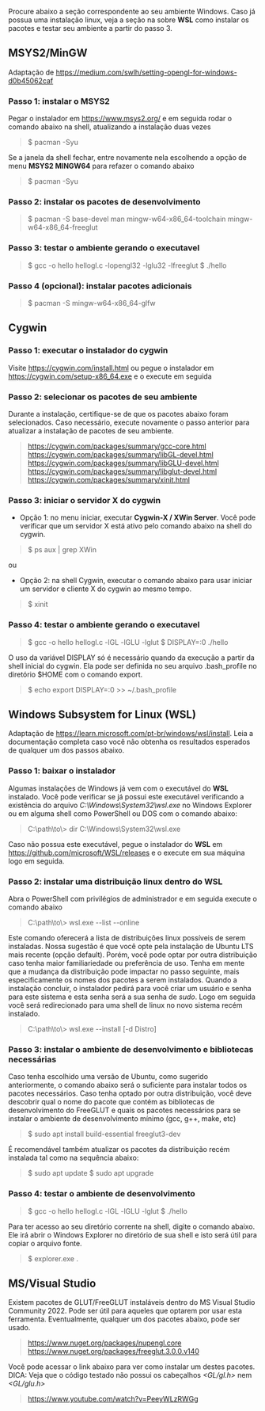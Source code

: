 Procure abaixo a seção correspondente ao seu ambiente Windows. Caso já possua uma instalação linux, veja a seção na sobre **WSL** como instalar os pacotes e testar seu ambiente a partir do passo 3.

## MSYS2/MinGW
Adaptação de https://medium.com/swlh/setting-opengl-for-windows-d0b45062caf

### Passo 1: instalar o MSYS2
Pegar o instalador em https://www.msys2.org/ e em seguida rodar o comando abaixo na shell, atualizando a instalação duas vezes
>$ pacman -Syu

Se a janela da shell fechar, entre novamente nela escolhendo a opção de menu **MSYS2 MINGW64** para refazer o comando abaixo
>$ pacman -Syu

### Passo 2: instalar os pacotes de desenvolvimento
>$ pacman -S base-devel man mingw-w64-x86_64-toolchain mingw-w64-x86_64-freeglut

### Passo 3: testar o ambiente gerando o executavel
> $ gcc -o hello hellogl.c -lopengl32 -lglu32 -lfreeglut
$ ./hello

### Passo 4 (opcional): instalar pacotes adicionais
>$ pacman -S mingw-w64-x86_64-glfw

## Cygwin
### Passo 1: executar o instalador do cygwin
Visite https://cygwin.com/install.html ou pegue o instalador em https://cygwin.com/setup-x86_64.exe e o execute em seguida

### Passo 2: selecionar os pacotes de seu ambiente
Durante a instalação, certifique-se de que os pacotes abaixo foram selecionados. Caso necessário, execute novamente o passo anterior para atualizar a instalação de pacotes de seu ambiente.
>https://cygwin.com/packages/summary/gcc-core.html
https://cygwin.com/packages/summary/libGL-devel.html
https://cygwin.com/packages/summary/libGLU-devel.html
https://cygwin.com/packages/summary/libglut-devel.html
https://cygwin.com/packages/summary/xinit.html

### Passo 3: iniciar o servidor X do cygwin
* Opção 1: no menu iniciar, executar **Cygwin-X / XWin Server**. Você pode verificar que um servidor X está ativo pelo comando abaixo na shell do cygwin.
>$ ps aux | grep XWin

ou
* Opção 2: na shell Cygwin, executar o comando abaixo para usar iniciar um servidor e cliente X do cygwin ao mesmo tempo.
>$ xinit

### Passo 4: testar o ambiente gerando o executavel 
>$ gcc -o hello hellogl.c -lGL -lGLU -lglut
$ DISPLAY=:0 ./hello

O uso da variável DISPLAY só é necessário quando da execução a partir da shell inicial do cygwin. Ela pode ser definida no seu arquivo .bash_profile no diretório $HOME com o comando export.
>$ echo export DISPLAY=:0 >> ~/.bash_profile


## Windows Subsystem for Linux (WSL)
Adaptação de https://learn.microsoft.com/pt-br/windows/wsl/install. Leia a documentação completa caso você não obtenha os resultados esperados de qualquer um dos passos abaixo.

### Passo 1: baixar o instalador
Algumas instalações de Windows já vem com o executável do **WSL** instalado. Você pode verificar se já possui este executável verificando a existência do arquivo _C:\Windows\System32\wsl.exe_ no Windows Explorer ou em alguma shell como PowerShell ou DOS com o comando abaixo:
>C:\path\to\\> dir C:\Windows\System32\wsl.exe

Caso não possua este executável, pegue o instalador do **WSL** em https://github.com/microsoft/WSL/releases e o execute em sua máquina logo em seguida.

### Passo 2: instalar uma distribuição linux dentro do WSL
Abra o PowerShell com privilégios de administrador e em seguida execute o comando abaixo
>C:\path\to\\> wsl.exe --list --online

Este comando oferecerá a lista de distribuições linux possíveis de serem instaladas. Nossa sugestão é que você opte pela instalação de Ubuntu LTS mais recente (opção default). Porém, você pode optar por outra distribuição caso tenha maior familiariedade ou preferência de uso. Tenha em mente que a mudança da distribuição pode impactar no passo seguinte, mais especificamente os nomes dos pacotes a serem instalados. Quando a instalação concluir, o instalador pedirá para você criar um usuário e senha para este sistema e esta senha será a sua senha de _sudo_. Logo em seguida você será redirecionado para uma shell de linux no novo sistema recém instalado.
>C:\path\to\\> wsl.exe --install [-d Distro]

### Passo 3: instalar o ambiente de desenvolvimento e bibliotecas necessárias
Caso tenha escolhido uma versão de Ubuntu, como sugerido anteriormente, o comando abaixo será o suficiente para instalar todos os pacotes necessários. Caso tenha optado por outra distribuição, você deve descobrir qual o nome do pacote que contém as bibliotecas de desenvolvimento do FreeGLUT e quais os pacotes necessários para se instalar o ambiente de desenvolvimento mínimo (gcc, g++, make, etc)
>$ sudo apt install build-essential freeglut3-dev

É recomendável também atualizar os pacotes da distribuição recém instalada tal como na sequência abaixo:
>$ sudo apt update
$ sudo apt upgrade

### Passo 4: testar o ambiente de desenvolvimento
>$ gcc -o hello hellogl.c -lGL -lGLU -lglut
$ ./hello

Para ter acesso ao seu diretório corrente na shell, digite o comando abaixo. Ele irá abrir o Windows Explorer no diretório de sua shell e isto será útil para copiar o arquivo fonte.
>$ explorer.exe .

## MS/Visual Studio
Existem pacotes de GLUT/FreeGLUT instaláveis dentro do MS Visual Studio Community 2022. Pode ser útil para aqueles que optarem por usar esta ferramenta. Eventualmente, qualquer um dos pacotes abaixo, pode ser usado.
>https://www.nuget.org/packages/nupengl.core
https://www.nuget.org/packages/freeglut.3.0.0.v140

Você pode acessar o link abaixo para ver como instalar um destes pacotes. DICA: Veja que o código testado não possui os cabeçalhos *<GL/gl.h>* nem *<GL/glu.h>*
>https://www.youtube.com/watch?v=PeeyWLzRWGg

